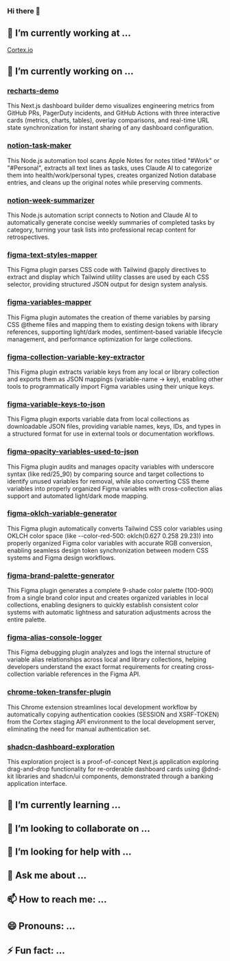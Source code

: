 ### Hi there 👋

<!-- **jonbrick/jonbrick** is a ✨ _special_ ✨ repository because its `README.md` (this file) appears on your GitHub profile. -->

## 💼 I’m currently working at ...

[Cortex.io](https://www.cortex.io/)

## 🔭 I’m currently working on ...

### [recharts-demo](https://github.com/jonbrick/recharts-demo)

This Next.js dashboard builder demo visualizes engineering metrics from GitHub PRs, PagerDuty incidents, and GitHub Actions with three interactive cards (metrics, charts, tables), overlay comparisons, and real-time URL state synchronization for instant sharing of any dashboard configuration.

### [notion-task-maker](https://github.com/jonbrick/notion-task-maker)

This Node.js automation tool scans Apple Notes for notes titled "#Work" or "#Personal", extracts all text lines as tasks, uses Claude AI to categorize them into health/work/personal types, creates organized Notion database entries, and cleans up the original notes while preserving comments.

### [notion-week-summarizer](https://github.com/jonbrick/notion-week-summarizer)

This Node.js automation script connects to Notion and Claude AI to automatically generate concise weekly summaries of completed tasks by category, turning your task lists into professional recap content for retrospectives.

### [figma-text-styles-mapper](https://github.com/jonbrick/figma-text-styles-mapper)

This Figma plugin parses CSS code with Tailwind @apply directives to extract and display which Tailwind utility classes are used by each CSS selector, providing structured JSON output for design system analysis.

### [figma-variables-mapper](https://github.com/jonbrick/figma-variables-mapper)

This Figma plugin automates the creation of theme variables by parsing CSS @theme files and mapping them to existing design tokens with library references, supporting light/dark modes, sentiment-based variable lifecycle management, and performance optimization for large collections.

### [figma-collection-variable-key-extractor](https://github.com/jonbrick/figma-collection-variable-key-extractor)

This Figma plugin extracts variable keys from any local or library collection and exports them as JSON mappings (variable-name → key), enabling other tools to programmatically import Figma variables using their unique keys.

### [figma-variable-keys-to-json](https://github.com/jonbrick/figma-variable-keys-to-json)

This Figma plugin exports variable data from local collections as downloadable JSON files, providing variable names, keys, IDs, and types in a structured format for use in external tools or documentation workflows.

### [figma-opacity-variables-used-to-json](https://github.com/jonbrick/figma-opacity-variables-used-to-json)

This Figma plugin audits and manages opacity variables with underscore syntax (like red/25_90) by comparing source and target collections to identify unused variables for removal, while also converting CSS theme variables into properly organized Figma variables with cross-collection alias support and automated light/dark mode mapping.

### [figma-oklch-variable-generator](https://github.com/jonbrick/figma-oklch-variable-generator)

This Figma plugin automatically converts Tailwind CSS color variables using OKLCH color space (like --color-red-500: oklch(0.627 0.258 29.23)) into properly organized Figma color variables with accurate RGB conversion, enabling seamless design token synchronization between modern CSS systems and Figma design workflows.

### [figma-brand-palette-generator](https://github.com/jonbrick/figma-brand-palette-generator)

This Figma plugin generates a complete 9-shade color palette (100-900) from a single brand color input and creates organized variables in local collections, enabling designers to quickly establish consistent color systems with automatic lightness and saturation adjustments across the entire palette.

### [figma-alias-console-logger](https://github.com/jonbrick/figma-alias-console-logger)

This Figma debugging plugin analyzes and logs the internal structure of variable alias relationships across local and library collections, helping developers understand the exact format requirements for creating cross-collection variable references in the Figma API.

### [chrome-token-transfer-plugin](https://github.com/jonbrick/chuprome-token-transfer-plugin)

This Chrome extension streamlines local development workflow by automatically copying authentication cookies (SESSION and XSRF-TOKEN) from the Cortex staging API environment to the local development server, eliminating the need for manual authentication set.

### [shadcn-dashboard-exploration](https://github.com/jonbrick/shadcn-dashboard-exploration)

This exploration project is a proof-of-concept Next.js application exploring drag-and-drop functionality for re-orderable dashboard cards using @dnd-kit libraries and shadcn/ui components, demonstrated through a banking application interface.

## 🌱 I’m currently learning ...

## 👯 I’m looking to collaborate on ...

## 🤔 I’m looking for help with ...

## 💬 Ask me about ...

## 📫 How to reach me: ...

## 😄 Pronouns: ...

## ⚡ Fun fact: ...
